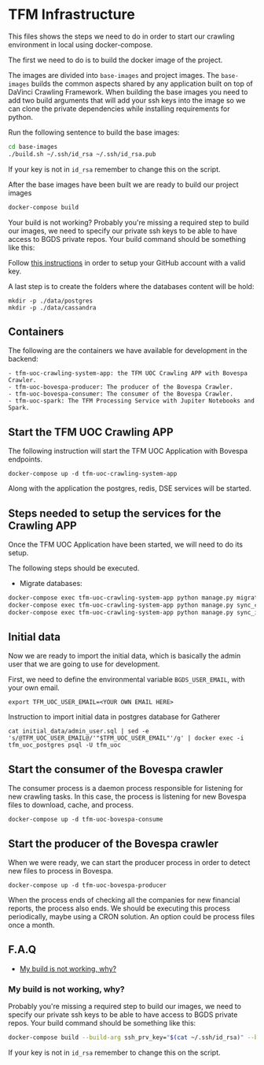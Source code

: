 # TFM Infrastructure

This files shows the steps we need to do in order to start our crawling
environment in local using docker-compose.

The first we need to do is to build the docker image of the project.

The images are divided into `base-images` and project images. The `base-images`
builds the common aspects shared by any application built on top of DaVinci 
Crawling Framework. When building the base images you need to add two 
build arguments that will add your ssh keys into the image so we can
clone the private dependencies while installing requirements for python.

Run the following sentence to build the base images:

```bash
cd base-images
./build.sh ~/.ssh/id_rsa ~/.ssh/id_rsa.pub
```

If your key is not in `id_rsa` remember to change this on the script.

After the base images have been built we are ready to build our project images

```bash
docker-compose build
```

Your build is not working? Probably you're missing a required step to build
 our images, we need to specify our private ssh keys to be able to have access
 to BGDS private repos. Your build command should be something like this:

Follow [this instructions](https://help.github.com/en/enterprise/2.17/user/authenticating-to-github/adding-a-new-ssh-key-to-your-github-account) 
in order to setup your GitHub account with a valid key. 

A last step is to create the folders where the databases content will be hold:

```shell script
mkdir -p ./data/postgres
mkdir -p ./data/cassandra
```

## Containers

The following are the containers we have available for development in the backend:

    - tfm-uoc-crawling-system-app: the TFM UOC Crawling APP with Bovespa Crawler.       
    - tfm-uoc-bovespa-producer: The producer of the Bovespa Crawler.
    - tfm-uoc-bovespa-consumer: The consumer of the Bovespa Crawler.
    - tfm-uoc-spark: The TFM Processing Service with Jupiter Notebooks and Spark.
    
## Start the TFM UOC Crawling APP

The following instruction will start the TFM UOC Application with Bovespa
endpoints. 

```shell script
docker-compose up -d tfm-uoc-crawling-system-app
```

Along with the application the postgres, redis, DSE services will
be started.

## Steps needed to setup the services for the Crawling APP

Once the TFM UOC Application have been started, we will need to do its setup.

The following steps should be executed.

- Migrate databases:
``` bash
docker-compose exec tfm-uoc-crawling-system-app python manage.py migrate
docker-compose exec tfm-uoc-crawling-system-app python manage.py sync_cassandra
docker-compose exec tfm-uoc-crawling-system-app python manage.py sync_indexes
```

## Initial data

Now we are ready to import the initial data, which is basically the admin user
 that we are going to use for development.

First, we need to define the environmental variable `BGDS_USER_EMAIL`,
 with your own email.  

```shell script
export TFM_UOC_USER_EMAIL=<YOUR OWN EMAIL HERE>
``` 

Instruction to import initial data in postgres database for Gatherer
```
cat initial_data/admin_user.sql | sed -e 's/@TFM_UOC_USER_EMAIL@/'"$TFM_UOC_USER_EMAIL"'/g' | docker exec -i tfm_uoc_postgres psql -U tfm_uoc
```

## Start the consumer of the Bovespa crawler

The consumer process is a daemon process responsible for listening for new
crawling tasks. In this case, the process is listening for new Bovespa files
to download, cache, and process. 

```shell script
docker-compose up -d tfm-uoc-bovespa-consume
```

## Start the producer of the Bovespa crawler

When we were ready, we can start the producer process in order to detect new
files to process in Bovespa.

```shell script
docker-compose up -d tfm-uoc-bovespa-producer
```

When the process ends of checking all the companies for new financial reports,
the process also ends. We should be executing this process periodically, maybe
using a CRON solution. An option could be process files once a month.

## F.A.Q

- [My build is not working, why?](#my-build-is-not-working--why)

### My build is not working, why?

Probably you're missing a required step to build our images, we need to specify our private ssh keys to be able to have access to BGDS private repos. Your build command should be something like this:

```bash
docker-compose build --build-arg ssh_prv_key="$(cat ~/.ssh/id_rsa)" --build-arg ssh_pub_key="$(cat ~/.ssh/id_rsa.pub)"
```

If your key is not in `id_rsa` remember to change this on the script.

